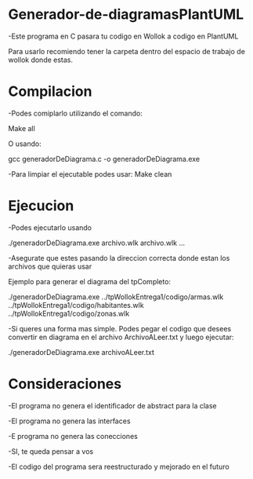 # Generador-de-diagramasPlantUML
-Este programa en C pasara tu codigo en Wollok a codigo en PlantUML

Para usarlo recomiendo tener la carpeta dentro del espacio de trabajo de wollok donde estas.
# Compilacion
-Podes comiplarlo utilizando el comando:

Make all

O usando:

gcc generadorDeDiagrama.c -o generadorDeDiagrama.exe

-Para limpiar el ejecutable podes usar:  Make clean
# Ejecucion
-Podes ejecutarlo usando

./generadorDeDiagrama.exe archivo.wlk archivo.wlk ... 

-Asegurate que estes pasando la direccion correcta donde estan los archivos que quieras usar

Ejemplo para generar el diagrama del tpCompleto:

./generadorDeDiagrama.exe  ../tpWollokEntrega1/codigo/armas.wlk ../tpWollokEntrega1/codigo/habitantes.wlk ../tpWollokEntrega1/codigo/zonas.wlk


-Si queres una forma mas simple. Podes pegar el codigo que desees convertir en diagrama en el archivo ArchivoALeer.txt y luego ejecutar:

./generadorDeDiagrama.exe archivoALeer.txt

# Consideraciones
-El programa no genera el identificador de abstract para la clase

-El programa no genera las interfaces

-E programa no genera las conecciones

-SI, te queda pensar a vos

-El codigo del programa sera reestructurado y mejorado en el futuro
